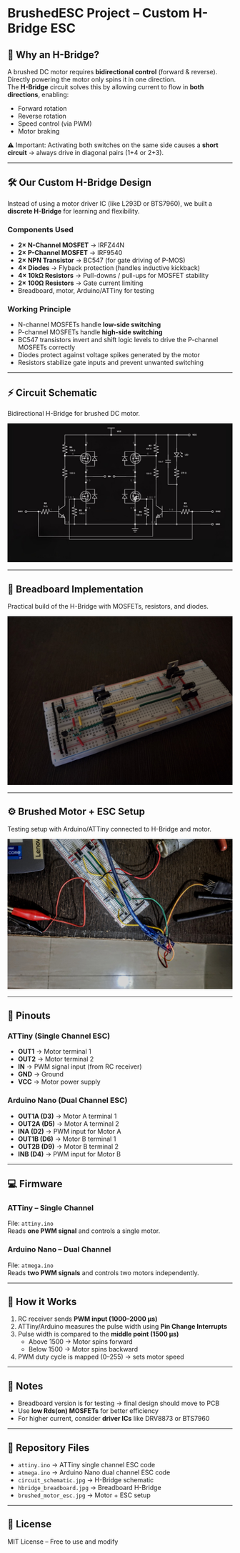 # BrushedESC Project – Custom H-Bridge ESC

## 🔧 Why an H-Bridge?
A brushed DC motor requires **bidirectional control** (forward & reverse).  
Directly powering the motor only spins it in one direction.  
The **H-Bridge** circuit solves this by allowing current to flow in **both directions**, enabling:  
- Forward rotation  
- Reverse rotation  
- Speed control (via PWM)  
- Motor braking  

⚠️ Important: Activating both switches on the same side causes a **short circuit** → always drive in diagonal pairs (1+4 or 2+3).  

---

## 🛠️ Our Custom H-Bridge Design
Instead of using a motor driver IC (like L293D or BTS7960), we built a **discrete H-Bridge** for learning and flexibility.  

### Components Used
- **2× N-Channel MOSFET** → IRFZ44N  
- **2× P-Channel MOSFET** → IRF9540  
- **2× NPN Transistor** → BC547 (for gate driving of P-MOS)  
- **4× Diodes** → Flyback protection (handles inductive kickback)  
- **4× 10kΩ Resistors** → Pull-downs / pull-ups for MOSFET stability  
- **2× 100Ω Resistors** → Gate current limiting  
- Breadboard, motor, Arduino/ATTiny for testing  

### Working Principle
- N-channel MOSFETs handle **low-side switching**  
- P-channel MOSFETs handle **high-side switching**  
- BC547 transistors invert and shift logic levels to drive the P-channel MOSFETs correctly  
- Diodes protect against voltage spikes generated by the motor  
- Resistors stabilize gate inputs and prevent unwanted switching  

---

## ⚡ Circuit Schematic
Bidirectional H-Bridge for brushed DC motor.  

![Circuit Schematic](circuit_schematic.jpg)

---

## 🔩 Breadboard Implementation
Practical build of the H-Bridge with MOSFETs, resistors, and diodes.  

![H-Bridge Breadboard](hbridge_breadboard.jpg)

---

## ⚙️ Brushed Motor + ESC Setup
Testing setup with Arduino/ATTiny connected to H-Bridge and motor.  

![Brushed Motor ESC Setup](brushed_motor_esc.jpg)

---

## 📌 Pinouts

### ATTiny (Single Channel ESC)
- **OUT1** → Motor terminal 1  
- **OUT2** → Motor terminal 2  
- **IN** → PWM signal input (from RC receiver)  
- **GND** → Ground  
- **VCC** → Motor power supply  

### Arduino Nano (Dual Channel ESC)
- **OUT1A (D3)** → Motor A terminal 1  
- **OUT2A (D5)** → Motor A terminal 2  
- **INA (D2)** → PWM input for Motor A  
- **OUT1B (D6)** → Motor B terminal 1  
- **OUT2B (D9)** → Motor B terminal 2  
- **INB (D4)** → PWM input for Motor B  

---

## 💻 Firmware

### ATTiny – Single Channel
File: `attiny.ino`  
Reads **one PWM signal** and controls a single motor.  

### Arduino Nano – Dual Channel
File: `atmega.ino`  
Reads **two PWM signals** and controls two motors independently.  

---

## 📖 How it Works
1. RC receiver sends **PWM input (1000–2000 µs)**  
2. ATTiny/Arduino measures the pulse width using **Pin Change Interrupts**  
3. Pulse width is compared to the **middle point (1500 µs)**  
   - Above 1500 → Motor spins forward  
   - Below 1500 → Motor spins backward  
4. PWM duty cycle is mapped (0–255) → sets motor speed  

---

## 📝 Notes
- Breadboard version is for testing → final design should move to PCB  
- Use **low Rds(on) MOSFETs** for better efficiency  
- For higher current, consider **driver ICs** like DRV8873 or BTS7960  

---

## 📂 Repository Files
- `attiny.ino` → ATTiny single channel ESC code  
- `atmega.ino` → Arduino Nano dual channel ESC code  
- `circuit_schematic.jpg` → H-Bridge schematic  
- `hbridge_breadboard.jpg` → Breadboard H-Bridge  
- `brushed_motor_esc.jpg` → Motor + ESC setup  

---

## 📜 License
MIT License – Free to use and modify  
